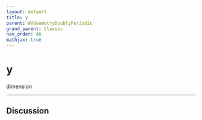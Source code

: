 ```yaml
---
layout: default
title: y
parent: WVGeometryDoublyPeriodic
grand_parent: Classes
nav_order: 46
mathjax: true
---
```


#  y

dimension


---

## Discussion

  
